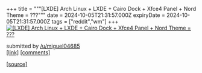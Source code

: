 +++
title = """[LXDE] Arch Linux + LXDE + Cairo Dock + Xfce4 Panel + Nord Theme = ???"""
date = 2024-10-05T21:31:57.000Z
expiryDate = 2024-10-05T21:31:57.000Z
tags = ["reddit","wm"]
+++
[![[LXDE] Arch Linux + LXDE + Cairo Dock + Xfce4 Panel + Nord Theme = ???](https://a.thumbs.redditmedia.com/t3I_5auTy8qtmuZSak-bLwz-2jShrZGdWMGwmGljbm8.jpg "[LXDE] Arch Linux + LXDE + Cairo Dock + Xfce4 Panel + Nord Theme = ???")](https://www.reddit.com/r/unixporn/comments/1fx0wjn/lxde_arch_linux_lxde_cairo_dock_xfce4_panel_nord/)

submitted by [/u/miguel04685](https://www.reddit.com/user/miguel04685)  
[\[link\]](https://www.reddit.com/gallery/1fx0wjn) [\[comments\]](https://www.reddit.com/r/unixporn/comments/1fx0wjn/lxde_arch_linux_lxde_cairo_dock_xfce4_panel_nord/)

[[source]](https://www.reddit.com/r/unixporn/comments/1fx0wjn/lxde_arch_linux_lxde_cairo_dock_xfce4_panel_nord/)
